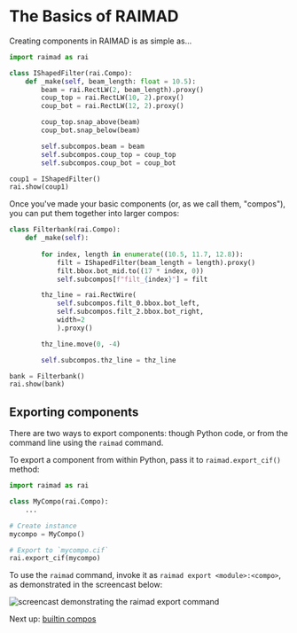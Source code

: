 # The Basics of RAIMAD

Creating components in RAIMAD is as simple as...

```python exec
import raimad as rai

class IShapedFilter(rai.Compo):
    def _make(self, beam_length: float = 10.5):
        beam = rai.RectLW(2, beam_length).proxy()
        coup_top = rai.RectLW(10, 2).proxy()
        coup_bot = rai.RectLW(12, 2).proxy()

        coup_top.snap_above(beam)
        coup_bot.snap_below(beam)

        self.subcompos.beam = beam
        self.subcompos.coup_top = coup_top
        self.subcompos.coup_bot = coup_bot

coup1 = IShapedFilter()
rai.show(coup1)
```

Once you've made your basic components
(or, as we call them, "compos"),
you can put them together into larger compos:

```python exec
class Filterbank(rai.Compo):
    def _make(self):
        
        for index, length in enumerate((10.5, 11.7, 12.8)):
            filt = IShapedFilter(beam_length = length).proxy()
            filt.bbox.bot_mid.to((17 * index, 0))
            self.subcompos[f"filt_{index}"] = filt

        thz_line = rai.RectWire(
            self.subcompos.filt_0.bbox.bot_left,
            self.subcompos.filt_2.bbox.bot_right,
            width=2
            ).proxy()

        thz_line.move(0, -4)

        self.subcompos.thz_line = thz_line

bank = Filterbank()
rai.show(bank)
```

## Exporting components

There are two ways to export components:
though Python code,
or from the command line using the `raimad` command.

To export a component from within Python,
pass it to `raimad.export_cif()` method:

```python
import raimad as rai

class MyCompo(rai.Compo):
    ...

# Create instance
mycompo = MyCompo()

# Export to `mycompo.cif`
rai.export_cif(mycompo)
```

To use the `raimad` command, invoke it as
`raimad export <module>:<compo>`,
as demonstrated in the screencast below:

![screencast demonstrating the raimad export command](../asciinema/raimad-cli-export.enhance.cast)

Next up: [builtin compos](builtin-compos.md)

